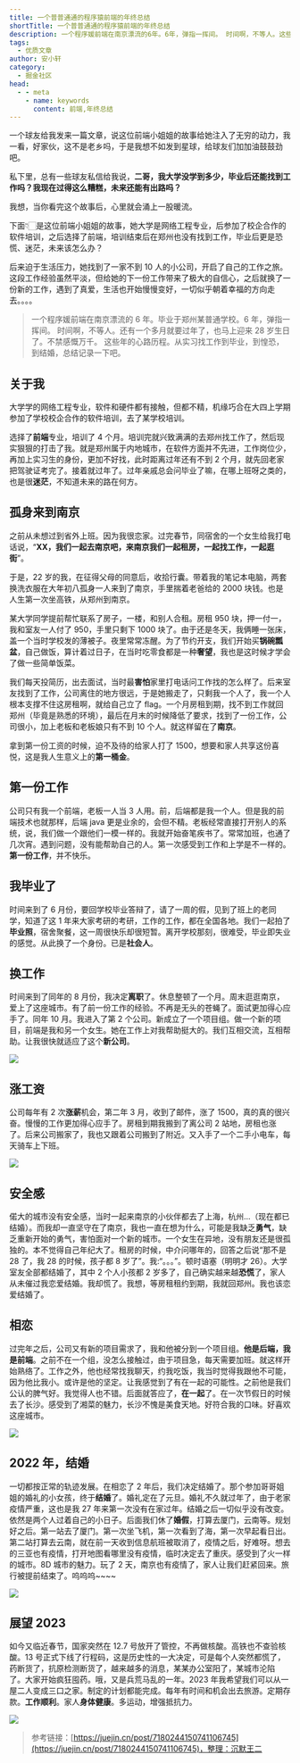 ```yaml
---
title: 一个普普通通的程序猿前端的年终总结
shortTitle: 一个普普通通的程序猿前端的年终总结
description: 一个程序媛前端在南京漂流的6年。6年，弹指一挥间。 时间啊，不等人。这些年的心路历程。从实习找工作到毕业，到惶恐，到结婚，总结记录一下
tags:
  - 优质文章
author: 安小轩
category:
  - 掘金社区
head:
  - - meta
    - name: keywords
      content: 前端,年终总结
---
```


一个球友给我发来一篇文章，说这位前端小姐姐的故事给她注入了无穷的动力，我一看，好家伙，这不是老乡吗，于是我想不如发到星球，给球友们加加油鼓鼓劲吧。

私下里，总有一些球友私信给我说，**二哥，我大学没学到多少，毕业后还能找到工作吗？我现在过得这么糟糕，未来还能有出路吗？**

我想，当你看完这个故事后，心里就会涌上一股暖流。

下面👇🏻是这位前端小姐姐的故事，她大学是网络工程专业，后参加了校企合作的软件培训，之后选择了前端，培训结束后在郑州也没有找到工作，毕业后更是恐慌、迷茫，未来该怎么办？

后来迫于生活压力，她找到了一家不到 10 人的小公司，开启了自己的工作之旅。这段工作经验虽然平淡，但给她的下一份工作带来了极大的自信心，之后就换了一份新的工作，遇到了真爱，生活也开始慢慢变好，一切似乎朝着幸福的方向走去。。。。

> 一个程序媛前端在南京漂流的 6 年。毕业于郑州某普通学校。6 年，弹指一挥间。
> 时间啊，不等人。还有一个多月就要过年了，也马上迎来 28 岁生日了。不禁感慨万千。
> 这些年的心路历程。从实习找工作到毕业，到惶恐，到结婚，总结记录一下吧。

## 关于我

大学学的网络工程专业，软件和硬件都有接触，但都不精，机缘巧合在大四上学期参加了学校校企合作的软件培训，去了某学校培训。

选择了**前端**专业，培训了 4 个月。培训完就兴致满满的去郑州找工作了，然后现实狠狠的打击了我。就是郑州属于内地城市，在软件方面并不先进，工作岗位少，再加上实习生的身份，更加不好找，此时距离过年还有不到 2 个月，就先回老家把驾驶证考完了。接着就过年了。过年亲戚总会问毕业了嘛，在哪上班呀之类的，也是很**迷茫**，不知道未来的路在何方。


## 孤身来到南京

之前从未想过到省外上班。因为我很恋家。过完春节，同宿舍的一个女生给我打电话说，“**XX，我们一起去南京吧，来南京我们一起租房，一起找工作，一起逛街**”。

于是，22 岁的我，在征得父母的同意后，收拾行囊。带着我的笔记本电脑，两套换洗衣服在大年初八孤身一人来到了南京，手里揣着老爸给的 2000 块钱。也是人生第一次坐高铁，从郑州到南京。

某大学同学提前帮忙联系了房子，一楼，和别人合租。房租 950 块，押一付一，我和室友一人付了 950，手里只剩下 1000 块了。由于还是冬天，我俩睡一张床，盖一个当时学校发的薄被子。夜里常常冻醒。为了节约开支，我们开始买**锅碗瓢盆**，自己做饭，算计着过日子，在当时吃零食都是一种**奢望**，我也是这时候才学会了做一些简单饭菜。

我们每天投简历，出去面试，当时最**害怕**家里打电话问工作找的怎么样了。后来室友找到了工作，公司离住的地方很远，于是她搬走了，只剩我一个人了，我一个人根本支撑不住这房租啊，就给自己立了 flag。一个月房租到期，找不到工作就回郑州（毕竟是熟悉的环境），最后在月末的时候降低了要求，找到了一份工作，公司很小，加上老板和老板娘只有不到 10 个人。就这样留在了**南京**。

拿到第一份工资的时候，迫不及待的给家人打了 1500，想要和家人共享这份喜悦，这是我人生意义上的**第一桶金**。


## 第一份工作

公司只有我一个前端，老板一人当 3 人用。前，后端都是我一个人。但是我的前端技术也就那样，后端 java 更是业余的，会但不精。老板经常直接打开别人的系统，说，我们做一个跟他们一模一样的。我就开始奋笔疾书了。常常加班，也通了几次宵。遇到问题，没有能帮助自己的人。第一次感受到工作和上学是不一样的。**第一份工作**，并不快乐。


## 我毕业了

时间来到了 6 月份，要回学校毕业答辩了，请了一周的假，见到了班上的老同学，知道了这 1 年来大家考研的考研，工作的工作，都在全国各地。我们一起拍了**毕业照**，宿舍聚餐，这一周很快乐却很短暂。离开学校那刻，很难受，毕业即失业的感觉。从此换了一个身份。已是**社会人**。


## 换工作

时间来到了同年的 8 月份，我决定**离职**了。休息整顿了一个月。周末逛逛南京，爱上了这座城市。有了前一份工作的经验。不再是无头的苍蝇了。面试更加得心应手了。同年 10 月。我进入了第 2 个公司。新成立了一个项目组。做一个新的项目，前端是我和另一个女生。她在工作上对我帮助挺大的。我们互相交流，互相帮助。让我很快就适应了这个**新公司**。

![](http://cdn.tobebetterjavaer.com/tobebetterjavaer/images/nice-article/juejin-yigppttdcxyqddnzzj-db4ad2ea-9106-4740-9d97-a3c51fd25c34.jpg)

## 涨工资

公司每年有 2 次**涨薪**机会，第二年 3 月，收到了邮件，涨了 1500，真的真的很兴奋。慢慢的工作更加得心应手了。房租到期我搬到了离公司 2 站地，房租也涨了。后来公司搬家了，我也又跟着公司搬到了附近。又入手了一个二手小电车，每天骑车上下班。

![](http://cdn.tobebetterjavaer.com/tobebetterjavaer/images/nice-article/juejin-yigppttdcxyqddnzzj-31da3813-4840-4f44-95e6-f4d28aff3c38.jpg)

## 安全感

偌大的城市没有安全感，当时一起来南京的小伙伴都去了上海，杭州...（现在都已结婚）。而我却一直坚守在了南京，我也一直在想为什么，可能是我缺乏**勇气**，缺乏重新开始的勇气，害怕面对一个新的城市。一个女生在异地，没有朋友还是很孤独的。本不觉得自己年纪大了。租房的时候，中介问哪年的，回答之后说“那不是 28 了，我 28 的时候，孩子都 8 岁了”。我:“。。。”。顿时语塞（明明才 26）。大学室友全部都结婚了，其中 2 个人小孩都 2 岁多了，自己确实越来越**恐慌**了，家人从未催过我恋爱结婚。我却慌了。我想，等房租租约到期，我就回郑州。我也该恋爱结婚了。


## 相恋

过完年之后，公司又有新的项目需求了，我和他被分到一个项目组。**他是后端，我是前端**。之前不在一个组，没怎么接触过，由于项目急，每天需要加班。就这样开始熟络了。工作之外，他也经常找我聊天，约我吃饭，我当时觉得我跟他不可能，因为他比我小。或许是他的坚定。让我感觉到了有在一起的可能性。之前他是我们公认的脾气好。我觉得人也不错。后面就答应了，**在一起**了。在一次节假日的时候去了长沙。感受到了湘菜的魅力，长沙不愧是美食天地。好符合我的口味。好喜欢这座城市。

![](http://cdn.tobebetterjavaer.com/tobebetterjavaer/images/nice-article/juejin-yigppttdcxyqddnzzj-8988d15c-ea85-4e56-88e4-613bf183982c.jpg)

## 2022 年，结婚

一切都按正常的轨迹发展。在相恋了 2 年后，我们决定结婚了。那个参加哥哥姐姐的婚礼的小女孩，终于**结婚**了。婚礼定在了元旦。婚礼不久就过年了，由于老家疫情严重，这也是我 27 年来第一次没有在家过年。结婚之后一切似乎没有改变。依然是两个人过着自己的小日子。后面我们休了**婚假**，打算去厦门，云南等。规划好之后。第一站去了厦门。第一次坐飞机，第一次看到了海，第一次早起看日出。第二站打算去云南，就在前一天收到信息航班被取消了，疫情之后，好难呀。想去的三亚也有疫情，打开地图看哪里没有疫情，临时决定去了重庆。感受到了火一样的城市。8D 城市的魅力。玩了 2 天，南京也有疫情了，家人让我们赶紧回来。旅行被提前结束了。呜呜呜~~~~

![](http://cdn.tobebetterjavaer.com/tobebetterjavaer/images/nice-article/juejin-yigppttdcxyqddnzzj-71ed4294-04e7-41ef-ad0d-df6d80861473.jpg)


## 展望 2023

如今又临近春节，国家突然在 12.7 号放开了管控，不再做核酸。高铁也不查验核酸。13 号正式下线了行程码，这是历史性的一大决定，可是每个人突然都慌了，药断货了，抗原检测断货了，越来越多的消息，某某办公室阳了，某城市沦陷 了。大家开始疯狂囤药。哦，又是兵荒马乱的一年。2023 年我希望我们可以从一屋二人变成三口之家。制定的计划都能完成。每年有时间和机会出去旅游。定期存款。**工作顺利**。家人**身体健康**。多运动，增强抵抗力。

![](http://cdn.tobebetterjavaer.com/tobebetterjavaer/images/nice-article/juejin-yigppttdcxyqddnzzj-69d85eac-fdd4-4955-87ca-40b8fdcf5ca5.jpg)


> 参考链接：[https://juejin.cn/post/7180244150741106745](https://juejin.cn/post/7180244150741106745)，整理：沉默王二
